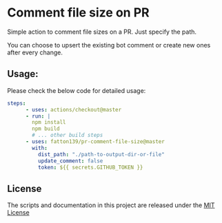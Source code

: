 # Comment file size on PR

Simple action to comment file sizes on a PR. Just specify the path.

You can choose to upsert the existing bot comment or create new ones after every change.

## Usage:

Please check the below code for detailed usage:

```yaml
steps:
      - uses: actions/checkout@master
      - run: |
        npm install
        npm build
        # ... other build steps
      - uses: fatton139/pr-comment-file-size@master
        with:
          dist_path: "./path-to-output-dir-or-file"
          update_comment: false
          token: ${{ secrets.GITHUB_TOKEN }}

```

## License

The scripts and documentation in this project are released under the [MIT License](./LICENSE)
